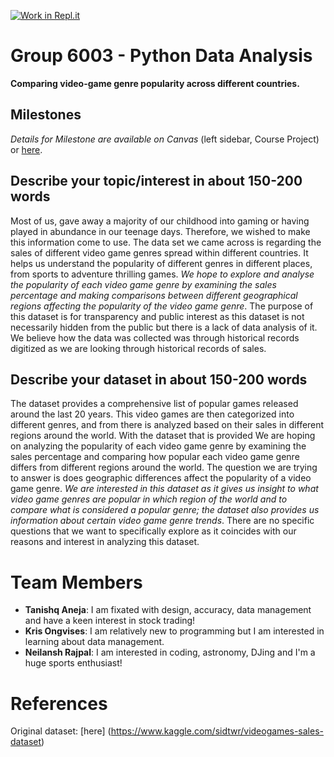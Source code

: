 [![Work in Repl.it](https://classroom.github.com/assets/work-in-replit-14baed9a392b3a25080506f3b7b6d57f295ec2978f6f33ec97e36a161684cbe9.svg)](https://classroom.github.com/online_ide?assignment_repo_id=312721&assignment_repo_type=GroupAssignmentRepo)
# Group 6003 - Python Data Analysis

**Comparing video-game genre popularity across different countries.**

## Milestones

*Details for Milestone are available on Canvas* (left sidebar, Course Project) or [here](https://firas.moosvi.com/courses/data301/project/milestone01.html).

## Describe your topic/interest in about 150-200 words


Most of us, gave away a majority of our childhood into gaming or having played in abundance in our teenage days. Therefore, we wished to make this information come to use. The data set we came across is regarding the sales of different video game genres spread within different countries. It helps us understand the popularity of different genres in different places, from sports to adventure thrilling games. *We hope to explore and analyse the popularity of each video game genre by examining the sales percentage and making comparisons between different  geographical regions affecting the popularity of the video game genre*. The purpose of this dataset is for transparency and public interest as this dataset is not necessarily hidden from the public but there is a lack of data analysis of it. We believe how the data was collected was through historical records digitized as we are looking through historical records of sales. 


## Describe your dataset in about 150-200 words

The dataset provides a comprehensive list of popular games released around the last 20 years. This video games are then categorized into  different genres, and from there is analyzed based on their sales in different regions around the world. With the dataset that is provided We are hoping on analyzing the popularity of each video game genre by examining the sales percentage and comparing how popular each video game genre differs from different regions around the world. The question we are trying to answer is does geographic differences affect the popularity of a video game genre. *We are interested in this dataset as it gives us insight to what video game genres are popular in which region of the world and to compare what is considered a popular genre; the dataset also provides us information about certain video game genre trends*. There are no specific questions that we want to specifically explore as it coincides with our reasons and interest in analyzing this dataset. 

# Team Members

- **Tanishq Aneja**: I am fixated with design, accuracy, data management and have a keen interest in stock trading!
- **Kris Ongvises**: I am relatively new to programming but I am interested in learning about data management.
- **Neilansh Rajpal**: I am interested in coding, astronomy, DJing and I'm a huge sports enthusiast!


# References
Original dataset: [here] (https://www.kaggle.com/sidtwr/videogames-sales-dataset)
